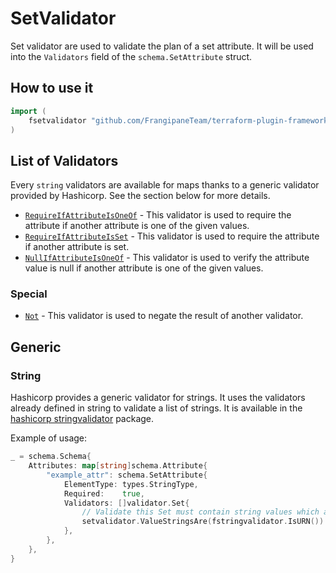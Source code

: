 # SetValidator

Set validator are used to validate the plan of a set attribute.
It will be used into the `Validators` field of the `schema.SetAttribute` struct.

## How to use it

```go
import (
    fsetvalidator "github.com/FrangipaneTeam/terraform-plugin-framework-validators/setvalidator"
)
```

## List of Validators

Every `string` validators are available for maps thanks to a generic validator provided by Hashicorp. See the section below for more details.

- [`RequireIfAttributeIsOneOf`](../common/require_if_attribute_is_one_of.md) - This validator is used to require the attribute if another attribute is one of the given values.
- [`RequireIfAttributeIsSet`](../common/require_if_attribute_is_set.md) - This validator is used to require the attribute if another attribute is set.
- [`NullIfAttributeIsOneOf`](../common/null_if_attribute_is_one_of.md) - This validator is used to verify the attribute value is null if another attribute is one of the given values.

### Special

- [`Not`](not.md) - This validator is used to negate the result of another validator.

## Generic

### String

Hashicorp provides a generic validator for strings. It uses the validators already defined in string to validate a list of strings.
It is available in the [hashicorp stringvalidator](https://github.com/hashicorp/terraform-plugin-framework-validators/tree/main) package.

Example of usage:

```go
_ = schema.Schema{
    Attributes: map[string]schema.Attribute{
        "example_attr": schema.SetAttribute{
            ElementType: types.StringType,
            Required:    true,
            Validators: []validator.Set{
                // Validate this Set must contain string values which are URNs.
                setvalidator.ValueStringsAre(fstringvalidator.IsURN())
            },
        },
    },
}
```
